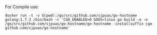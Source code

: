 For Compile use:

    docker run -t -v $(pwd):/go/src/github.com/sjpuas/go-hostname golang:1.7.3 /bin/bash -c 'CGO_ENABLED=0 GOOS=linux go build -a -o    /go/src/github.com/sjpuas/go-hostname/go-hostname -installsuffix cgo github.com/sjpuas/go-hostname'
